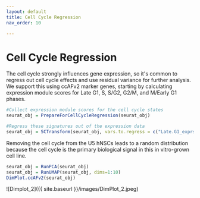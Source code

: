 ```yaml
---
layout: default
title: Cell Cycle Regression 
nav_order: 10

---
```

# Cell Cycle Regression
The cell cycle strongly influences gene expression, so it's common to
regress out cell cycle effects and use residual variance for further
analysis. We support this using ccAFv2 marker genes, starting by
calculating expression module scores for Late G1, S, S/G2, G2/M, and
M/Early G1 phases.

```r
#Collect expression module scores for the cell cycle states 
seurat_obj = PrepareForCellCycleRegression(seurat_obj)

#Regress these signatures out of the expression data
seurat_obj = SCTransform(seurat_obj, vars.to.regress = c("Late.G1_exprs1", "S_exprs2", "S.G2_exprs3", "G2.M_exprs4", "M.Early.G1_exprs5"))
```
Removing the cell cycle from the U5 hNSCs leads to a random distribution
because the cell cycle is the primary biological signal in this in
vitro-grown cell line.
```r
seurat_obj = RunPCA(seurat_obj)
seurat_obj = RunUMAP(seurat_obj, dims=1:10)
DimPlot.ccAFv2(seurat_obj)
```
![Dimplot_2]({{ site.baseurl }}/images/DimPlot_2.jpeg)
